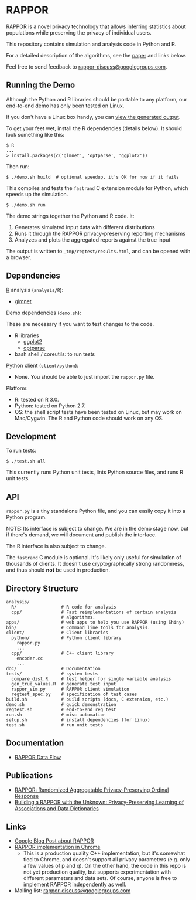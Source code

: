 RAPPOR
======

RAPPOR is a novel privacy technology that allows inferring statistics about
populations while preserving the privacy of individual users.

This repository contains simulation and analysis code in Python and R.

For a detailed description of the algorithms, see the
[paper](http://arxiv.org/abs/1407.6981) and links below.

Feel free to send feedback to
[rappor-discuss@googlegroups.com][group].

Running the Demo
----------------

Although the Python and R libraries should be portable to any platform, our
end-to-end demo has only been tested on Linux.

If you don't have a Linux box handy, you can [view the generated
output](http://google.github.io/rappor/examples/report.html).

To get your feet wet, install the R dependencies (details below).  It should
look something like this:

    $ R
    ...
    > install.packages(c('glmnet', 'optparse', 'ggplot2'))

Then run:

    $ ./demo.sh build  # optional speedup, it's OK for now if it fails

This compiles and tests the `fastrand` C extension module for Python, which
speeds up the simulation.

    $ ./demo.sh run

The demo strings together the Python and R code.  It:

1. Generates simulated input data with different distributions
2. Runs it through the RAPPOR privacy-preserving reporting mechanisms
3. Analyzes and plots the aggregated reports against the true input

The output is written to `_tmp/regtest/results.html`, and can be opened with a
browser.

Dependencies
------------

[R](http://r-project.org) analysis (`analysis/R`):

- [glmnet](http://cran.r-project.org/web/packages/glmnet/index.html)

Demo dependencies (`demo.sh`):

These are necessary if you want to test changes to the code.

- R libraries
  - [ggplot2](http://cran.r-project.org/web/packages/ggplot2/index.html)
  - [optparse](http://cran.r-project.org/web/packages/optparse/index.html)
- bash shell / coreutils: to run tests

Python client (`client/python`):

- None.  You should be able to just import the `rappor.py` file.

Platform:

- R: tested on R 3.0.
- Python: tested on Python 2.7.
- OS: the shell script tests have been tested on Linux, but may work on
  Mac/Cygwin.  The R and Python code should work on any OS.

Development
-----------

To run tests:

    $ ./test.sh all

This currently runs Python unit tests, lints Python source files, and runs R
unit tests.

API
---

`rappor.py` is a tiny standalone Python file, and you can easily copy it into a
Python program.

NOTE: Its interface is subject to change.  We are in the demo stage now, but if
there's demand, we will document and publish the interface.

The R interface is also subject to change.

<!-- TODO: Add links to interface docs when available. -->

The `fastrand` C module is optional.  It's likely only useful for simulation of
thousands of clients.  It doesn't use cryptographically strong randomness, and
thus should **not** be used in production.

Directory Structure
-------------------

    analysis/
      R/                 # R code for analysis
      cpp/               # Fast reimplementations of certain analysis
                         # algorithms.
    apps/                # web apps to help you use RAPPOR (using Shiny)
    bin/                 # Command line tools for analysis.
    client/              # Client libraries
      python/            # Python client library
        rappor.py
        ...
      cpp/               # C++ client library
        encoder.cc
        ...
    doc/                 # Documentation
    tests/               # system tests
      compare_dist.R     # test helper for single variable analysis
      gen_true_values.R  # generate test input
      rappor_sim.py      # RAPPOR client simulation
      regtest_spec.py    # specification of test cases
    build.sh             # build scripts (docs, C extension, etc.)
    demo.sh              # quick demonstration
    regtest.sh           # end-to-end reg test
    run.sh               # misc automation
    setup.sh             # install dependencies (for Linux)
    test.sh              # run unit tests

Documentation
-------------

- [RAPPOR Data Flow](http://google.github.io/rappor/doc/data-flow.html)

Publications
------------

- [RAPPOR: Randomized Aggregatable Privacy-Preserving Ordinal Response](http://arxiv.org/abs/1407.6981)
- [Building a RAPPOR with the Unknown: Privacy-Preserving Learning of Associations and Data Dictionaries](http://arxiv.org/abs/1503.01214)

Links
-----

- [Google Blog Post about RAPPOR](http://googleresearch.blogspot.com/2014/10/learning-statistics-with-privacy-aided.html)
- [RAPPOR implementation in Chrome](http://www.chromium.org/developers/design-documents/rappor)
  - This is a production quality C++ implementation, but it's somewhat tied to
    Chrome, and doesn't support all privacy parameters (e.g. only a few values
    of p and q).  On the other hand, the code in this repo is not yet
    production quality, but supports experimentation with different parameters
    and data sets.  Of course, anyone is free to implement RAPPOR independently
    as well.
- Mailing list: [rappor-discuss@googlegroups.com][group]

[group]: https://groups.google.com/forum/#!forum/rappor-discuss
